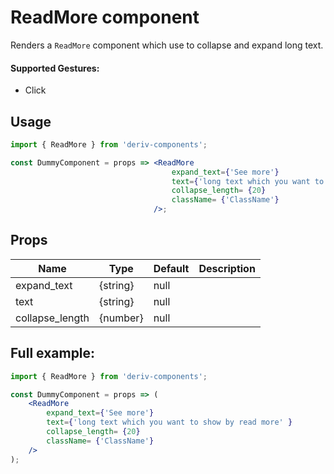 # ReadMore component

Renders a `ReadMore` component which use to collapse and expand long text.

#### Supported Gestures:

-   Click

## Usage

```jsx
import { ReadMore } from 'deriv-components';

const DummyComponent = props => <ReadMore 
                                    expand_text={'See more'} 
                                    text={'long text which you want to show by read more' }
                                    collapse_length= {20}
                                    className= {'ClassName'}
                                />;
```

## Props

| Name            | Type      | Default | Description                                                         |
| ----------------| --------- | ------- | ------------------------------------------------------------------- |
| expand_text     | {string}  | null    |                                                                     |
| text            | {string}  | null    |                                                                     |
| collapse_length | {number}  | null    |                                                                     |

## Full example:

```jsx
import { ReadMore } from 'deriv-components';

const DummyComponent = props => (
    <ReadMore 
        expand_text={'See more'} 
        text={'long text which you want to show by read more' }
        collapse_length= {20}
        className= {'ClassName'}
    />
);
```
